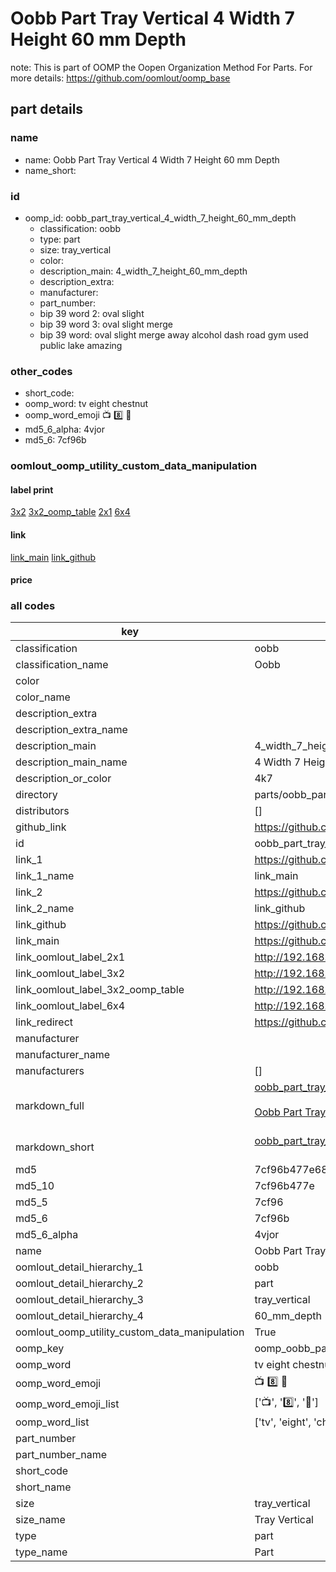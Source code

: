 # Oobb Part Tray Vertical 4 Width 7 Height 60 mm Depth  

note: This is part of OOMP the Oopen Organization Method For Parts. For more details: https://github.com/oomlout/oomp_base

##  part details
  







### name
* name: Oobb Part Tray Vertical 4 Width 7 Height 60 mm Depth
* name_short: 
### id
* oomp_id: oobb_part_tray_vertical_4_width_7_height_60_mm_depth
  * classification: oobb
  * type: part
  * size: tray_vertical
  * color: 
  * description_main: 4_width_7_height_60_mm_depth
  * description_extra: 
  * manufacturer: 
  * part_number: 
  * bip 39 word 2: oval slight
  * bip 39 word 3: oval slight merge
  * bip 39 word: oval slight merge away alcohol dash road gym used public lake amazing

### other_codes
* short_code: 
* oomp_word: tv eight chestnut
* oomp_word_emoji :tv: :eight: :chestnut:
* md5_6_alpha: 4vjor
* md5_6: 7cf96b






### oomlout_oomp_utility_custom_data_manipulation
#### label print
[3x2](http://192.168.1.245:1112/?label=oomp%204vjor)
[3x2_oomp_table](http://192.168.1.108:1112/?label=oomp%204vjor)
[2x1](http://192.168.1.242:1112/?label=oomp%204vjor)
[6x4](http://192.168.1.55:1112/?label=oomp%204vjor)    

#### link

[link_main](https://github.com/oomlout/oomlout_oomp_version_1_messy/tree/main/parts/oobb_part_tray_vertical_4_width_7_height_60_mm_depth) [link_github](https://github.com/oomlout/oomlout_oomp_version_1_messy/tree/main/parts/oobb_part_tray_vertical_4_width_7_height_60_mm_depth)                             

#### price







### all codes 
| key | value |  
| --- | --- |  
| classification | oobb |  
| classification_name | Oobb |  
| color |  |  
| color_name |  |  
| description_extra |  |  
| description_extra_name |  |  
| description_main | 4_width_7_height_60_mm_depth |  
| description_main_name | 4 Width 7 Height 60 mm Depth |  
| description_or_color | 4k7 |  
| directory | parts/oobb_part_tray_vertical_4_width_7_height_60_mm_depth |  
| distributors | [] |  
| github_link | https://github.com/oomlout/oomlout_oomp_part_src/tree/main/parts/oobb_part_tray_vertical_4_width_7_height_60_mm_depth |  
| id | oobb_part_tray_vertical_4_width_7_height_60_mm_depth |  
| link_1 | https://github.com/oomlout/oomlout_oomp_version_1_messy/tree/main/parts/oobb_part_tray_vertical_4_width_7_height_60_mm_depth |  
| link_1_name | link_main |  
| link_2 | https://github.com/oomlout/oomlout_oomp_version_1_messy/tree/main/parts/oobb_part_tray_vertical_4_width_7_height_60_mm_depth |  
| link_2_name | link_github |  
| link_github | https://github.com/oomlout/oomlout_oomp_version_1_messy/tree/main/parts/oobb_part_tray_vertical_4_width_7_height_60_mm_depth |  
| link_main | https://github.com/oomlout/oomlout_oomp_version_1_messy/tree/main/parts/oobb_part_tray_vertical_4_width_7_height_60_mm_depth |  
| link_oomlout_label_2x1 | http://192.168.1.242:1112/?label=oomp%204vjor |  
| link_oomlout_label_3x2 | http://192.168.1.245:1112/?label=oomp%204vjor |  
| link_oomlout_label_3x2_oomp_table | http://192.168.1.108:1112/?label=oomp%204vjor |  
| link_oomlout_label_6x4 | http://192.168.1.55:1112/?label=oomp%204vjor |  
| link_redirect | https://github.com/oomlout/oomlout_oomp_version_1_messy/tree/main/parts/oobb_part_tray_vertical_4_width_7_height_60_mm_depth |  
| manufacturer |  |  
| manufacturer_name |  |  
| manufacturers | [] |  
| markdown_full | [oobb_part_tray_vertical_4_width_7_height_60_mm_depth](none)<br>[](none)<br>[Oobb Part Tray Vertical 4 Width 7 Height 60 Mm Depth](none)<br><br> |  
| markdown_short | [oobb_part_tray_vertical_4_width_7_height_60_mm_depth](none)<br><br> |  
| md5 | 7cf96b477e68175cde83010716f2eced |  
| md5_10 | 7cf96b477e |  
| md5_5 | 7cf96 |  
| md5_6 | 7cf96b |  
| md5_6_alpha | 4vjor |  
| name | Oobb Part Tray Vertical 4 Width 7 Height 60 mm Depth |  
| oomlout_detail_hierarchy_1 | oobb |  
| oomlout_detail_hierarchy_2 | part |  
| oomlout_detail_hierarchy_3 | tray_vertical |  
| oomlout_detail_hierarchy_4 | 60_mm_depth |  
| oomlout_oomp_utility_custom_data_manipulation | True |  
| oomp_key | oomp_oobb_part_tray_vertical_4_width_7_height_60_mm_depth |  
| oomp_word | tv eight chestnut |  
| oomp_word_emoji | :tv: :eight: :chestnut: |  
| oomp_word_emoji_list | [':tv:', ':eight:', ':chestnut:'] |  
| oomp_word_list | ['tv', 'eight', 'chestnut'] |  
| part_number |  |  
| part_number_name |  |  
| short_code |  |  
| short_name |  |  
| size | tray_vertical |  
| size_name | Tray Vertical |  
| type | part |  
| type_name | Part |  
